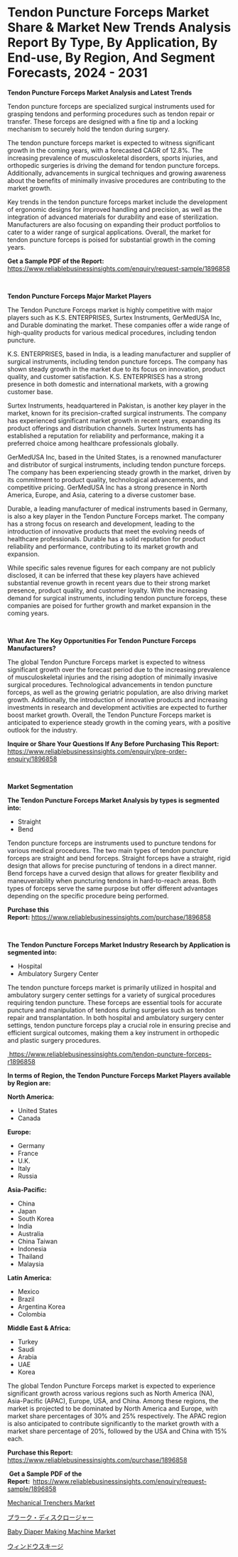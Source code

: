 <p><h1>Tendon Puncture Forceps Market Share & Market New Trends Analysis Report By Type, By Application, By End-use, By Region, And Segment Forecasts, 2024 - 2031</h1></p><p><strong>Tendon Puncture Forceps Market Analysis and Latest Trends</strong></p>
<p><p>Tendon puncture forceps are specialized surgical instruments used for grasping tendons and performing procedures such as tendon repair or transfer. These forceps are designed with a fine tip and a locking mechanism to securely hold the tendon during surgery.</p><p>The tendon puncture forceps market is expected to witness significant growth in the coming years, with a forecasted CAGR of 12.8%. The increasing prevalence of musculoskeletal disorders, sports injuries, and orthopedic surgeries is driving the demand for tendon puncture forceps. Additionally, advancements in surgical techniques and growing awareness about the benefits of minimally invasive procedures are contributing to the market growth.</p><p>Key trends in the tendon puncture forceps market include the development of ergonomic designs for improved handling and precision, as well as the integration of advanced materials for durability and ease of sterilization. Manufacturers are also focusing on expanding their product portfolios to cater to a wider range of surgical applications. Overall, the market for tendon puncture forceps is poised for substantial growth in the coming years.</p></p>
<p><strong>Get a Sample PDF of the Report:&nbsp;</strong> <a href="https://www.reliablebusinessinsights.com/enquiry/request-sample/1896858">https://www.reliablebusinessinsights.com/enquiry/request-sample/1896858</a></p>
<p>&nbsp;</p>
<p><strong>Tendon Puncture Forceps Major Market Players</strong></p>
<p><p>The Tendon Puncture Forceps market is highly competitive with major players such as K.S. ENTERPRISES, Surtex Instruments, GerMedUSA Inc, and Durable dominating the market. These companies offer a wide range of high-quality products for various medical procedures, including tendon puncture.</p><p>K.S. ENTERPRISES, based in India, is a leading manufacturer and supplier of surgical instruments, including tendon puncture forceps. The company has shown steady growth in the market due to its focus on innovation, product quality, and customer satisfaction. K.S. ENTERPRISES has a strong presence in both domestic and international markets, with a growing customer base.</p><p>Surtex Instruments, headquartered in Pakistan, is another key player in the market, known for its precision-crafted surgical instruments. The company has experienced significant market growth in recent years, expanding its product offerings and distribution channels. Surtex Instruments has established a reputation for reliability and performance, making it a preferred choice among healthcare professionals globally.</p><p>GerMedUSA Inc, based in the United States, is a renowned manufacturer and distributor of surgical instruments, including tendon puncture forceps. The company has been experiencing steady growth in the market, driven by its commitment to product quality, technological advancements, and competitive pricing. GerMedUSA Inc has a strong presence in North America, Europe, and Asia, catering to a diverse customer base.</p><p>Durable, a leading manufacturer of medical instruments based in Germany, is also a key player in the Tendon Puncture Forceps market. The company has a strong focus on research and development, leading to the introduction of innovative products that meet the evolving needs of healthcare professionals. Durable has a solid reputation for product reliability and performance, contributing to its market growth and expansion.</p><p>While specific sales revenue figures for each company are not publicly disclosed, it can be inferred that these key players have achieved substantial revenue growth in recent years due to their strong market presence, product quality, and customer loyalty. With the increasing demand for surgical instruments, including tendon puncture forceps, these companies are poised for further growth and market expansion in the coming years.</p></p>
<p>&nbsp;</p>
<p><strong>What Are The Key Opportunities For Tendon Puncture Forceps Manufacturers?</strong></p>
<p><p>The global Tendon Puncture Forceps market is expected to witness significant growth over the forecast period due to the increasing prevalence of musculoskeletal injuries and the rising adoption of minimally invasive surgical procedures. Technological advancements in tendon puncture forceps, as well as the growing geriatric population, are also driving market growth. Additionally, the introduction of innovative products and increasing investments in research and development activities are expected to further boost market growth. Overall, the Tendon Puncture Forceps market is anticipated to experience steady growth in the coming years, with a positive outlook for the industry.</p></p>
<p><strong>Inquire or Share Your Questions If Any Before Purchasing This Report:</strong> <a href="https://www.reliablebusinessinsights.com/enquiry/pre-order-enquiry/1896858">https://www.reliablebusinessinsights.com/enquiry/pre-order-enquiry/1896858</a></p>
<p>&nbsp;</p>
<p><strong>Market Segmentation</strong></p>
<p><strong>The Tendon Puncture Forceps Market Analysis by types is segmented into:</strong></p>
<p><ul><li>Straight</li><li>Bend</li></ul></p>
<p><p>Tendon puncture forceps are instruments used to puncture tendons for various medical procedures. The two main types of tendon puncture forceps are straight and bend forceps. Straight forceps have a straight, rigid design that allows for precise puncturing of tendons in a direct manner. Bend forceps have a curved design that allows for greater flexibility and maneuverability when puncturing tendons in hard-to-reach areas. Both types of forceps serve the same purpose but offer different advantages depending on the specific procedure being performed.</p></p>
<p><strong>Purchase this Report:&nbsp;</strong><a href="https://www.reliablebusinessinsights.com/purchase/1896858">https://www.reliablebusinessinsights.com/purchase/1896858</a></p>
<p>&nbsp;</p>
<p><strong>The Tendon Puncture Forceps Market Industry Research by Application is segmented into:</strong></p>
<p><ul><li>Hospital</li><li>Ambulatory Surgery Center</li></ul></p>
<p><p>The tendon puncture forceps market is primarily utilized in hospital and ambulatory surgery center settings for a variety of surgical procedures requiring tendon puncture. These forceps are essential tools for accurate puncture and manipulation of tendons during surgeries such as tendon repair and transplantation. In both hospital and ambulatory surgery center settings, tendon puncture forceps play a crucial role in ensuring precise and efficient surgical outcomes, making them a key instrument in orthopedic and plastic surgery procedures.</p></p>
<p><a href="https://www.reliablebusinessinsights.com/tendon-puncture-forceps-r1896858">&nbsp;https://www.reliablebusinessinsights.com/tendon-puncture-forceps-r1896858</a></p>
<p><strong>In terms of Region, the Tendon Puncture Forceps Market Players available by Region are:</strong></p>
<p>
    <p> <strong> North America: </strong>
        <ul>
            <li>United States</li>
            <li>Canada</li>
        </ul>
        </p> 
    <p> <strong> Europe: </strong>
        <ul>
            <li>Germany</li>
            <li>France</li>
            <li>U.K.</li>
            <li>Italy</li>
            <li>Russia</li>
        </ul>
        </p> 
    <p> <strong> Asia-Pacific: </strong>
        <ul>
            <li>China</li>
            <li>Japan</li>
            <li>South Korea</li>
            <li>India</li>
            <li>Australia</li>
            <li>China Taiwan</li>
            <li>Indonesia</li>
            <li>Thailand</li>
            <li>Malaysia</li>
        </ul>
        </p> 
    <p> <strong> Latin America: </strong>
        <ul>
            <li>Mexico</li>
            <li>Brazil</li>
            <li>Argentina Korea</li>
            <li>Colombia</li>
        </ul>
        </p> 
    <p> <strong> Middle East & Africa: </strong>
        <ul>
            <li>Turkey</li>
            <li>Saudi</li>
            <li>Arabia</li>
            <li>UAE</li>
            <li>Korea</li>
        </ul>
    </p>
    </p>
<p><p>The global Tendon Puncture Forceps market is expected to experience significant growth across various regions such as North America (NA), Asia-Pacific (APAC), Europe, USA, and China. Among these regions, the market is projected to be dominated by North America and Europe, with market share percentages of 30% and 25% respectively. The APAC region is also anticipated to contribute significantly to the market growth with a market share percentage of 20%, followed by the USA and China with 15% each.</p></p>
<p><strong>Purchase this Report: </strong><a href="https://www.reliablebusinessinsights.com/purchase/1896858">https://www.reliablebusinessinsights.com/purchase/1896858</a></p>
<p>&nbsp;<strong>Get a Sample PDF of the Report:&nbsp;&nbsp;</strong><a href="https://www.reliablebusinessinsights.com/enquiry/request-sample/1896858">https://www.reliablebusinessinsights.com/enquiry/request-sample/1896858</a></p>
<p><strong></strong></p>
<p><p><a href="https://github.com/sardarp081/Market-Research-Report-List-1/blob/main/mechanical-trenchers-market.md">Mechanical Trenchers Market</a></p><p><a href="https://github.com/RodHoppe07/Market-Research-Report-List-2/blob/main/1124296170133.md">プラーク・ディスクロージャー</a></p><p><a href="https://github.com/gcimaudf65/Market-Research-Report-List-1/blob/main/baby-diaper-making-machine-market.md">Baby Diaper Making Machine Market</a></p><p><a href="https://github.com/reliezer65/Market-Research-Report-List-2/blob/main/4289943170134.md">ウィンドウスキージ</a></p></p>